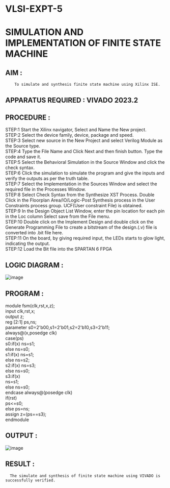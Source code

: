 # VLSI-EXPT-5
# SIMULATION AND IMPLEMENTATION OF FINITE STATE MACHINE
## AIM :
        To simulate and synthesis finite state machine using Xilinx ISE.
## APPARATUS REQUIRED : VIVADO 2023.2
## PROCEDURE :
STEP:1 Start the Xilinx navigator, Select and Name the New project.<br>
STEP:2 Select the device family, device, package and speed.<br>
STEP:3 Select new source in the New Project and select Verilog Module as the Source type.<br>
STEP:4 Type the File Name and Click Next and then finish button. Type the code and save it.<br>
STEP:5 Select the Behavioral Simulation in the Source Window and click the check syntax.<br>
STEP:6 Click the simulation to simulate the program and give the inputs and verify the outputs as per the truth table.<br>
STEP:7 Select the Implementation in the Sources Window and select the required file in the Processes Window.<br>
STEP:8 Select Check Syntax from the Synthesize XST Process. Double Click in the Floorplan Area/IO/Logic-Post Synthesis process in the User Constraints process group. UCF(User constraint File) is obtained.<br>
STEP:9 In the Design Object List Window, enter the pin location for each pin in the Loc column Select save from the File menu.<br>
STEP:10 Double click on the Implement Design and double click on the Generate Programming File to create a bitstream of the design.(.v) file is converted into .bit file here.<br>
STEP:11 On the board, by giving required input, the LEDs starts to glow light, indicating the output.<br>
STEP:12 Load the Bit file into the SPARTAN 6 FPGA<br>
## LOGIC DIAGRAM :
![image](https://github.com/JAYASHREEER/VLSI-EXPT-5/assets/166278992/7d3bbae4-9964-4d07-888a-b64aa9b3cdd4)
## PROGRAM :
module fsm(clk,rst,x,z);<br> input clk,rst,x;<br> output z;<br> reg [2:1] ps,ns;<br> parameter s0=2'b00,s1=2'b01,s2=2'b10,s3=2'b11;<br> always@(x,posedge clk)<br> case(ps)<br>
s0:if(x) ns=s1;<br> else ns=s0;<br>
s1:if(x) ns=s1; <br>else ns=s2;<br>
s2:if(x) ns=s3;<br> else ns=s0;<br>
s3:if(x)<br>ns=s1;<br> else ns=s0;<br> endcase always@(posedge clk)<br>
if(rst)<br>
ps<=s0; <br>else ps=ns;<br> assign z=(ps==s3);<br> endmodule
## OUTPUT :
![image](https://github.com/JAYASHREEER/VLSI-EXPT-5/assets/166278992/910b5ecb-2695-448b-a647-2c888c0c13b6)

## RESULT :
      The simulate and synthesis of finite state machine using VIVADO is successfully verified.






